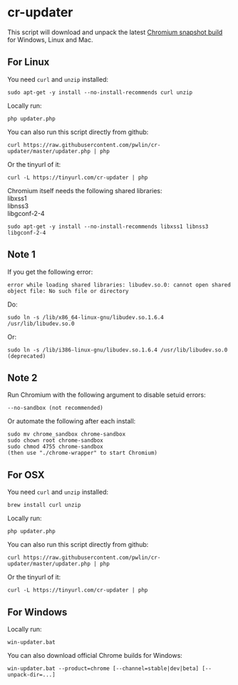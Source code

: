 # cr-updater
This script will download and unpack the latest [Chromium snapshot build](https://storage.googleapis.com/chromium-browser-snapshots/index.html) for Windows, Linux and Mac.


For Linux
----------
You need `curl` and `unzip` installed:
    
    sudo apt-get -y install --no-install-recommends curl unzip

Locally run:

    php updater.php

You can also run this script directly from github:

    curl https://raw.githubusercontent.com/pwlin/cr-updater/master/updater.php | php

Or the tinyurl of it:

    curl -L https://tinyurl.com/cr-updater | php

Chromium itself needs the following shared libraries:  
libxss1   
libnss3   
libgconf-2-4  

    sudo apt-get -y install --no-install-recommends libxss1 libnss3 libgconf-2-4

Note 1
------
If you get the following error:

    error while loading shared libraries: libudev.so.0: cannot open shared object file: No such file or directory
    
Do:

    sudo ln -s /lib/x86_64-linux-gnu/libudev.so.1.6.4 /usr/lib/libudev.so.0

Or:

    sudo ln -s /lib/i386-linux-gnu/libudev.so.1.6.4 /usr/lib/libudev.so.0 (deprecated)
    
Note 2
------
Run Chromium with the following argument to disable setuid errors:

    --no-sandbox (not recommended) 
  
Or automate the following after each install:

    sudo mv chrome_sandbox chrome-sandbox
    sudo chown root chrome-sandbox
    sudo chmod 4755 chrome-sandbox
    (then use "./chrome-wrapper" to start Chromium)

For OSX
--------
You need `curl` and `unzip` installed:

    brew install curl unzip

Locally run:

    php updater.php

You can also run this script directly from github:

    curl https://raw.githubusercontent.com/pwlin/cr-updater/master/updater.php | php

Or the tinyurl of it:

    curl -L https://tinyurl.com/cr-updater | php

For Windows
------------
Locally run:

    win-updater.bat

You can also download official Chrome builds for Windows:

    win-updater.bat --product=chrome [--channel=stable|dev|beta] [--unpack-dir=...]


    
